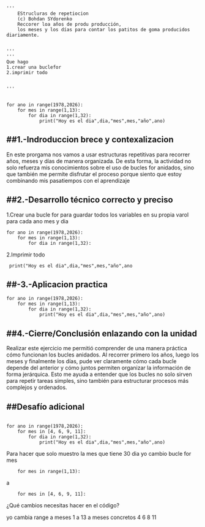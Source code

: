 ```
'''
    EStrucluras de repetiocion
    (c) Bohdan SYdorenko
    Reccorer loa años de produ producción, 
    los meses y los días para contar los patitos de goma producidos diariamente.


'''
'''
Que hago
1.crear una buclefor
2.imprimir todo 


'''


for ano in range(1978,2026):
    for mes in range(1,13):
        for dia in range(1,32):
            print("Hoy es el dia",dia,"mes",mes,"año",ano)
```
##1.-Indroduccion brece y contexalizacion
---
En este prorgama nos vamos a usar estructuras repetitivas para recorrer años, meses y días de manera organizada. De esta forma, la actividad no solo refuerza mis conocimientos sobre el uso de bucles for anidados, 
sino que también me permite disfrutar el proceso porque siento que estoy combinando mis pasatiempos con el aprendizaje



##2.-Desarrollo técnico correcto y preciso
---
1.Crear una bucle for para guardar todos los variables en su propia varol para cada ano mes y dia 
```
for ano in range(1978,2026):
    for mes in range(1,13):
        for dia in range(1,32):
```

2.Imprimir todo  
```
 print("Hoy es el dia",dia,"mes",mes,"año",ano
```       


##-3.-Aplicacion practica
---
```
for ano in range(1978,2026):
    for mes in range(1,13):
        for dia in range(1,32):
            print("Hoy es el dia",dia,"mes",mes,"año",ano)
```

##4.-Cierre/Conclusión enlazando con la unidad
---
Realizar este ejercicio me permitió comprender de una manera práctica cómo funcionan los bucles anidados. Al recorrer primero los años, luego los meses y finalmente los días, pude ver claramente cómo cada bucle depende del anterior y cómo juntos permiten organizar la información de forma jerárquica. Esto me ayuda a entender que los bucles no solo sirven para repetir tareas simples, sino también para estructurar procesos más complejos y ordenados.


##Desafío adicional
---
```

for ano in range(1978,2026):
    for mes in [4, 6, 9, 11]: 
        for dia in range(1,32):
            print("Hoy es el dia",dia,"mes",mes,"año",ano)
```

Para hacer que solo muestro la mes que tiene 30 dia yo cambio bucle for mes 
```
    for mes in range(1,13):
```

a 

```
    for mes in [4, 6, 9, 11]: 

```
¿Qué cambios necesitas hacer en el código? 

yo cambia range a meses 1 a 13 a meses concretos 4 6 8 11

